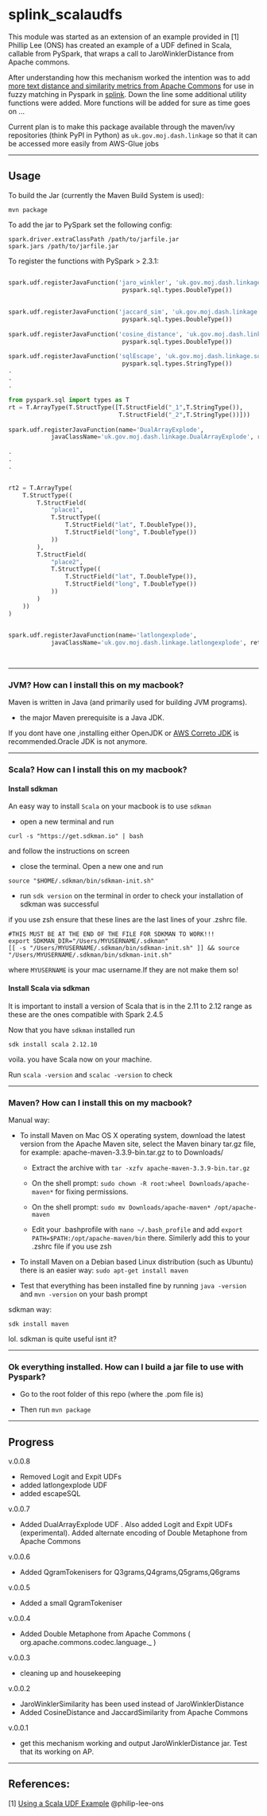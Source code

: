 #  splink_scalaudfs

This module was started as an extension of an example provided in [1]
Phillip Lee (ONS) has created an example of a UDF defined in Scala, callable from PySpark,
that wraps a call to JaroWinklerDistance from Apache commons.


After understanding how this mechanism worked the intention was to add [more text distance and similarity metrics from Apache Commons](https://commons.apache.org/proper/commons-text/apidocs/org/apache/commons/text/similarity/package-summary.html) 
for use in fuzzy matching in Pyspark in [splink](https://github.com/moj-analytical-services/splink). 
Down the line some additional utility functions were added. More functions will be added for sure as time goes on ... 

Current plan is to make this package available through the maven/ivy repositories (think PyPI in Python) as `uk.gov.moj.dash.linkage`
so that it can be accessed more easily from AWS-Glue jobs


---


## Usage

To build the Jar (currently the Maven Build System is used):

    mvn package
    
To add the jar to PySpark set the following config:

    spark.driver.extraClassPath /path/to/jarfile.jar
    spark.jars /path/to/jarfile.jar
    
To register the functions with PySpark > 2.3.1:

```python

spark.udf.registerJavaFunction('jaro_winkler', 'uk.gov.moj.dash.linkage.JaroWinklerSimilarity',\ 
                                pyspark.sql.types.DoubleType())
                                
                                
spark.udf.registerJavaFunction('jaccard_sim', 'uk.gov.moj.dash.linkage.JaccardSimilarity',\ 
                                pyspark.sql.types.DoubleType())                          
                                
spark.udf.registerJavaFunction('cosine_distance', 'uk.gov.moj.dash.linkage.CosineDistance',\ 
                                pyspark.sql.types.DoubleType())

spark.udf.registerJavaFunction('sqlEscape', 'uk.gov.moj.dash.linkage.sqlEscape',\ 
                                pyspark.sql.types.StringType())                        
.
.
.

from pyspark.sql import types as T
rt = T.ArrayType(T.StructType([T.StructField("_1",T.StringType()), 
                               T.StructField("_2",T.StringType())]))
                               
spark.udf.registerJavaFunction(name='DualArrayExplode', 
            javaClassName='uk.gov.moj.dash.linkage.DualArrayExplode', returnType=rt)
                                
.
.
.


rt2 = T.ArrayType(
    T.StructType((
        T.StructField(
            "place1",
            T.StructType((
                T.StructField("lat", T.DoubleType()),
                T.StructField("long", T.DoubleType())
            ))
        ),
        T.StructField(
            "place2",
            T.StructType((
                T.StructField("lat", T.DoubleType()),
                T.StructField("long", T.DoubleType())
            ))
        )
    ))
)

                               
spark.udf.registerJavaFunction(name='latlongexplode', 
            javaClassName='uk.gov.moj.dash.linkage.latlongexplode', returnType=rt2)

                                
```

---


###  JVM? How can I install this on my macbook?

Maven is written in Java (and primarily used for building JVM programs). 
* the major Maven prerequisite is a Java JDK. 

If you dont have one ,installing either OpenJDK or [AWS Correto JDK](https://aws.amazon.com/blogs/opensource/amazon-corretto-no-cost-distribution-openjdk-long-term-support/) is recommended.Oracle JDK is not anymore.


---


###  Scala? How can I install this on my macbook?


#### Install sdkman



An easy way to install `Scala` on your macbook is to use `sdkman`

- open a new terminal and run 

`curl -s "https://get.sdkman.io" | bash`

and follow the instructions on screen

- close the terminal. Open a new one and run 

`source "$HOME/.sdkman/bin/sdkman-init.sh"`
    
- run `sdk version` on the terminal in order to check your installation of sdkman was successful


if you use zsh ensure that these lines are the last lines of your .zshrc file. 



```shell
#THIS MUST BE AT THE END OF THE FILE FOR SDKMAN TO WORK!!!
export SDKMAN_DIR="/Users/MYUSERNAME/.sdkman"
[[ -s "/Users/MYUSERNAME/.sdkman/bin/sdkman-init.sh" ]] && source "/Users/MYUSERNAME/.sdkman/bin/sdkman-init.sh" 

```


where `MYUSERNAME` is your mac username.If they are not make them so!




#### Install Scala via sdkman



It is important to install a version of Scala that is in the 2.11 to 2.12 range as these are the ones compatible with Spark 2.4.5


Now that you have `sdkman` installed run 

`sdk install scala 2.12.10`




voila. you have Scala now on your machine.


Run `scala -version` and `scalac -version` to check


---


###  Maven? How can I install this on my macbook?



Manual way:



* To install Maven on Mac OS X operating system, download the latest version from the Apache Maven site, select the Maven binary tar.gz file, for example: apache-maven-3.3.9-bin.tar.gz to to Downloads/ 

    * Extract the archive with `tar -xzfv apache-maven-3.3.9-bin.tar.gz`

    * On the shell prompt: `sudo chown -R root:wheel Downloads/apache-maven*` for fixing permissions.

    * On the shell prompt: `sudo mv Downloads/apache-maven* /opt/apache-maven`

    * Edit your .bashprofile with `nano ~/.bash_profile` and add  `export PATH=$PATH:/opt/apache-maven/bin` there. Similerly add  this to your .zshrc file if you use zsh
    
    
* To install Maven on a Debian based Linux distribution (such as Ubuntu) there is an easier way: `sudo apt-get install maven`
 
* Test that everything has been installed fine by running `java -version` and `mvn -version`  on your bash prompt



sdkman way:



`sdk install maven`


lol. sdkman is quite useful isnt it?

---


###  Ok everything installed. How can I build a jar file to use with Pyspark?



* Go to the root folder of this repo (where the .pom file is)


* Then run `mvn package`




---




## Progress


v.0.0.8

* Removed Logit and Expit UDFs
* added latlongexplode UDF
* added escapeSQL


v.0.0.7

* Added DualArrayExplode UDF . Also added Logit and Expit UDFs (experimental). Added alternate encoding of Double Metaphone from Apache Commons 


v.0.0.6

* Added QgramTokenisers for Q3grams,Q4grams,Q5grams,Q6grams 

v.0.0.5

* Added a small QgramTokeniser 

v.0.0.4

* Added Double Metaphone from Apache Commons  ( org.apache.commons.codec.language._ )


v.0.0.3

* cleaning up and housekeeping

v.0.0.2

* JaroWinklerSimilarity has been used instead of JaroWinklerDistance 
* Added CosineDistance and JaccardSimilarity from Apache Commons

v.0.0.1

* get this mechanism working and output JaroWinklerDistance jar. Test that its working on AP.



---





## References:

[1] [Using a Scala UDF Example](https://github.com/ONSBigData/scala_udf_example)  @philip-lee-ons



